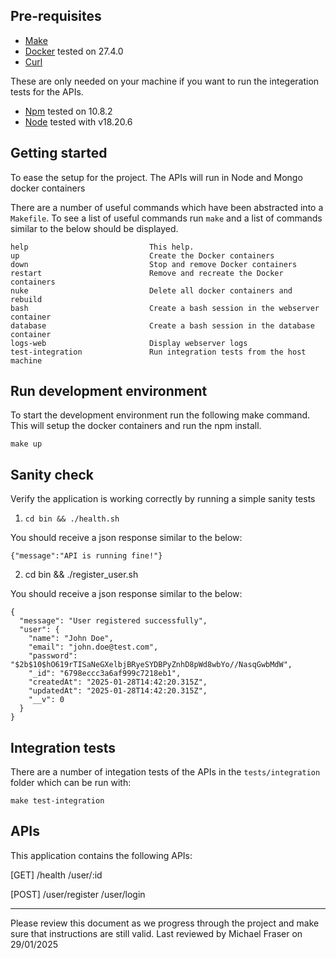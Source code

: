 ## Pre-requisites

- [Make](https://en.wikipedia.org/wiki/Make_(software))
- [Docker](https://www.docker.com) tested on 27.4.0
- [Curl](https://curl.se/docs/manpage.html)

These are only needed on your machine if you want to run the integeration tests for the APIs.
- [Npm](https://www.npmjs.com) tested on 10.8.2
- [Node](https://nodejs.org/en) tested with v18.20.6

## Getting started

To ease the setup for the project.  The APIs will run in Node and Mongo docker containers

There are a number of useful commands which have been abstracted into a `Makefile`.  To see a list of useful commands run `make` and a list of commands similar to the below should be displayed.

```
help                           This help.
up                             Create the Docker containers
down                           Stop and remove Docker containers
restart                        Remove and recreate the Docker containers
nuke                           Delete all docker containers and rebuild
bash                           Create a bash session in the webserver container
database                       Create a bash session in the database container
logs-web                       Display webserver logs
test-integration               Run integration tests from the host machine
```

## Run development environment

To start the development environment run the following make command.  This will setup the docker containers and run the npm install.

`make up`

##  Sanity check

Verify the application is working correctly by running a simple sanity tests

1. `cd bin && ./health.sh`

You should receive a json response similar to the below:

```
{"message":"API is running fine!"}
```

2. cd bin && ./register_user.sh

You should receive a json response similar to the below:

```
{
  "message": "User registered successfully",
  "user": {
    "name": "John Doe",
    "email": "john.doe@test.com",
    "password": "$2b$10$hO619rTISaNeGXelbjBRyeSYDBPyZnhD8pWd8wbYo//NasqGwbMdW",
    "_id": "6798eccc3a6af999c7218eb1",
    "createdAt": "2025-01-28T14:42:20.315Z",
    "updatedAt": "2025-01-28T14:42:20.315Z",
    "__v": 0
  }
}
```

##  Integration tests

There are a number of integation tests of the APIs in the `tests/integration` folder which can be run with:

`make test-integration`

##  APIs

This application contains the following APIs:

[GET]
/health
/user/:id

[POST]
/user/register
/user/login

---
Please review this document as we progress through the project and make sure that instructions are still valid.
Last reviewed by Michael Fraser on 29/01/2025